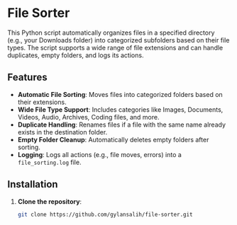 # File Sorter

This Python script automatically organizes files in a specified directory (e.g., your Downloads folder) into categorized subfolders based on their file types. The script supports a wide range of file extensions and can handle duplicates, empty folders, and logs its actions.

## Features

- **Automatic File Sorting**: Moves files into categorized folders based on their extensions.
- **Wide File Type Support**: Includes categories like Images, Documents, Videos, Audio, Archives, Coding files, and more.
- **Duplicate Handling**: Renames files if a file with the same name already exists in the destination folder.
- **Empty Folder Cleanup**: Automatically deletes empty folders after sorting.
- **Logging**: Logs all actions (e.g., file moves, errors) into a `file_sorting.log` file.

## Installation

1. **Clone the repository**:

   ```bash
   git clone https://github.com/gylansalih/file-sorter.git
